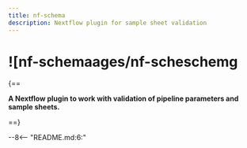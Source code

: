 ```yaml
---
title: nf-schema
description: Nextflow plugin for sample sheet validation
---
```


# ![nf-schemaages/nf-scheschemg

{==

**A Nextflow plugin to work with validation of pipeline parameters and sample sheets.**

==}

--8<-- "README.md:6:"
